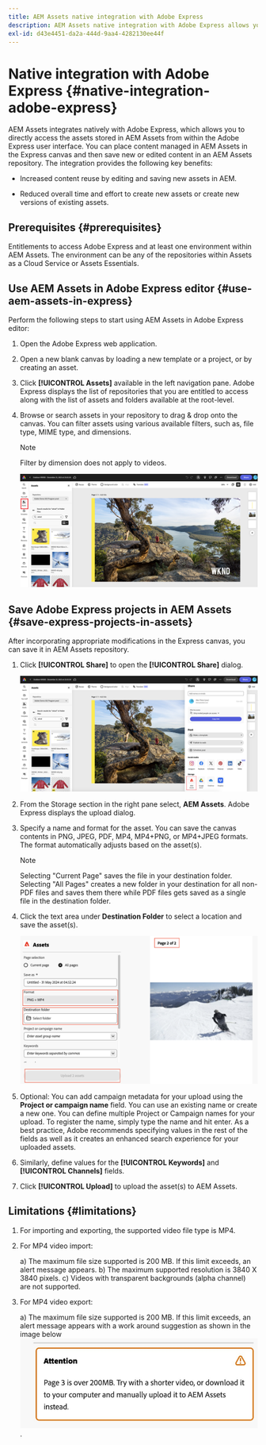 ```yaml
---
title: AEM Assets native integration with Adobe Express
description: AEM Assets native integration with Adobe Express allows you to directly access the assets stored in AEM Assets from within the Adobe Express user interface.
exl-id: d43e4451-da2a-444d-9aa4-4282130ee44f
---
```

# Native integration with Adobe Express {#native-integration-adobe-express}

AEM Assets integrates natively with Adobe Express, which allows you to directly access the assets stored in AEM Assets from within the Adobe Express user interface. You can place content managed in AEM Assets in the Express canvas and then save new or edited content in an AEM Assets repository. The integration provides the following key benefits:

* Increased content reuse by editing and saving new assets in AEM.

* Reduced overall time and effort  to create new assets or create new versions of existing assets.

## Prerequisites {#prerequisites}

Entitlements to access Adobe Express and at least one environment within AEM Assets. The environment can be any of the repositories within Assets as a Cloud Service or Assets Essentials.


## Use AEM Assets in Adobe Express editor {#use-aem-assets-in-express}

Perform the following steps to start using AEM Assets in Adobe Express editor:

1. Open the Adobe Express web application.

2. Open a new blank canvas by loading a new template or a project, or by creating an asset.

3. Click **[!UICONTROL Assets]** available in the left navigation pane. Adobe Express  displays the list of repositories that you are entitled to access along with the list of assets and folders available at the root-level.

4. Browse or search assets in your repository to drag & drop onto the canvas. You can filter assets using various available filters, such as, file type, MIME type, and dimensions.

   >[!NOTE]
   >
   >Filter by dimension does not apply to videos.

   ![Include assets from Assets add-on](assets/adobe-express-native-integration.png)


## Save Adobe Express projects in AEM Assets {#save-express-projects-in-assets}

After incorporating appropriate modifications in the Express canvas, you can save it in AEM Assets repository. 

1. Click **[!UICONTROL Share]** to open the **[!UICONTROL Share]** dialog.

   ![Save assets in AEM](assets/adobe-express-share.png)

2. From the Storage section in the right pane select, **AEM Assets**. Adobe Express displays the upload dialog.
3. Specify a name and format for the asset. You can save the canvas contents in PNG, JPEG, PDF, MP4, MP4+PNG, or MP4+JPEG formats. The format automatically adjusts based on the asset(s).
 
   >[!NOTE]
   >
   >Selecting "Current Page" saves the file in your destination folder. Selecting "All Pages" creates a new folder in your destination for all non-PDF files and saves them there while PDF files gets saved as a single file in the destination folder.

4. Click the text area under **Destination Folder** to select a location and save the asset(s). 

   ![Save assets in AEM](/help/assets/assets/page-selection-and-destination-folder.png)

5. Optional: You can add campaign metadata for your upload using the **Project or campaign name** field. You can use an existing name or create a new one. You can define multiple Project or Campaign names for your upload. To register the name, simply type the name and hit enter.
As a best practice, Adobe recommends specifying values in the rest of the fields as well as it creates an enhanced search experience for your uploaded assets.

6. Similarly, define values for the **[!UICONTROL Keywords]** and **[!UICONTROL Channels]** fields.

7. Click **[!UICONTROL Upload]** to upload the asset(s) to AEM Assets.

   


## Limitations {#limitations}

1. For importing and exporting, the supported video file type is MP4.

2. For MP4 video import: 

   a) The maximum file size supported is 200 MB. If this limit exceeds, an alert message appears.
   b) The maximum supported resolution is 3840 X 3840 pixels.
   c) Videos with transparent backgrounds (alpha channel) are not supported.

3. For MP4 video export: 

   a) The maximum file size supported is 200 MB. If this limit exceeds, an alert message appears with a work around suggestion as shown in the image below
   ![alert with workaround](/help/assets/assets/alert-with-workaround.png).

